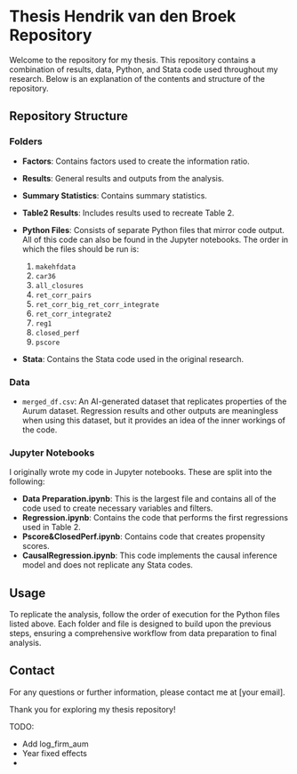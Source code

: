 # Thesis Hendrik van den Broek Repository

Welcome to the repository for my thesis. This repository contains a combination of results, data, Python, and Stata code used throughout my research. Below is an explanation of the contents and structure of the repository.

## Repository Structure

### Folders

- **Factors**: Contains factors used to create the information ratio.
- **Results**: General results and outputs from the analysis.
- **Summary Statistics**: Contains summary statistics.
- **Table2 Results**: Includes results used to recreate Table 2.
- **Python Files**: Consists of separate Python files that mirror code output. All of this code can also be found in the Jupyter notebooks. The order in which the files should be run is:
  1. `makehfdata`
  2. `car36`
  3. `all_closures`
  4. `ret_corr_pairs`
  5. `ret_corr_big_ret_corr_integrate`
  6. `ret_corr_integrate2`
  7. `reg1`
  8. `closed_perf`
  9. `pscore`

- **Stata**: Contains the Stata code used in the original research.

### Data

- `merged_df.csv`: An AI-generated dataset that replicates properties of the Aurum dataset. Regression results and other outputs are meaningless when using this dataset, but it provides an idea of the inner workings of the code.

### Jupyter Notebooks

I originally wrote my code in Jupyter notebooks. These are split into the following:

- **Data Preparation.ipynb**: This is the largest file and contains all of the code used to create necessary variables and filters.
- **Regression.ipynb**: Contains the code that performs the first regressions used in Table 2.
- **Pscore&ClosedPerf.ipynb**: Contains code that creates propensity scores.
- **CausalRegression.ipynb**: This code implements the causal inference model and does not replicate any Stata codes.

## Usage

To replicate the analysis, follow the order of execution for the Python files listed above. Each folder and file is designed to build upon the previous steps, ensuring a comprehensive workflow from data preparation to final analysis.

## Contact

For any questions or further information, please contact me at [your email].

Thank you for exploring my thesis repository!


TODO:
- Add log_firm_aum
- Year fixed effects
- 

